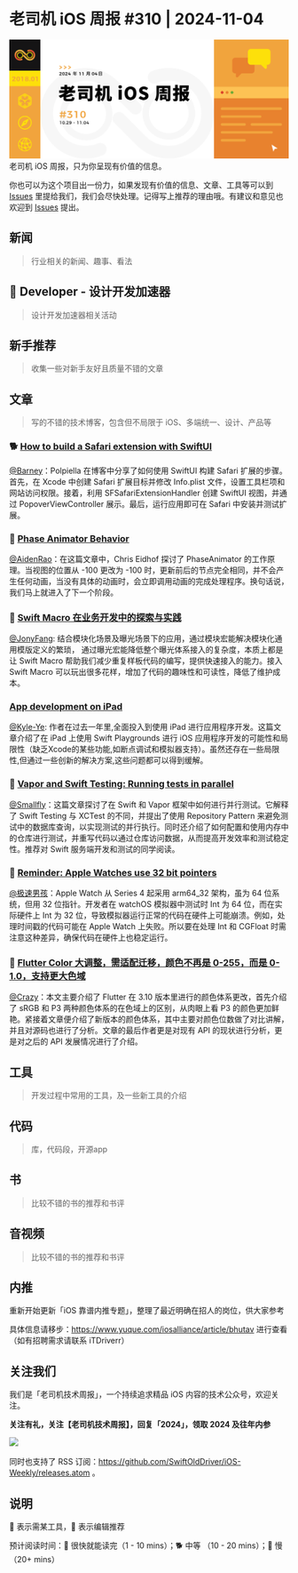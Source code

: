 # 老司机 iOS 周报 #310 | 2024-11-04

![ios-weekly](https://github.com/SwiftOldDriver/iOS-Weekly/blob/master/assets/weekly-header/310.jpg?raw=true)
老司机 iOS 周报，只为你呈现有价值的信息。

你也可以为这个项目出一份力，如果发现有价值的信息、文章、工具等可以到 [Issues](https://github.com/SwiftOldDriver/iOS-Weekly/issues) 里提给我们，我们会尽快处理。记得写上推荐的理由哦。有建议和意见也欢迎到 [Issues](https://github.com/SwiftOldDriver/iOS-Weekly/issues) 提出。

## 新闻

> 行业相关的新闻、趣事、看法

##  Developer - 设计开发加速器

> 设计开发加速器相关活动

## 新手推荐

> 收集一些对新手友好且质量不错的文章

## 文章

> 写的不错的技术博客，包含但不局限于 iOS、多端统一、设计、产品等

### 🐕 [How to build a Safari extension with SwiftUI](https://www.polpiella.dev/safari-extensions-swiftui/)

[@Barney](https://github.com/BarneyZhaoooo)：Polpiella 在博客中分享了如何使用 SwiftUI 构建 Safari 扩展的步骤。首先，在 Xcode 中创建 Safari 扩展目标并修改 Info.plist 文件，设置工具栏项和网站访问权限。接着，利用 SFSafariExtensionHandler 创建 SwiftUI 视图，并通过 PopoverViewController 展示。最后，运行应用即可在 Safari 中安装并测试扩展。

### 🐎 [Phase Animator Behavior](https://chris.eidhof.nl/post/phase-animator/)

[@AidenRao](https://weibo.com/AidenRao)：在这篇文章中，Chris Eidhof 探讨了 PhaseAnimator 的工作原理。当视图的位置从 -100 更改为 -100 时，更新前后的节点完全相同，并不会产生任何动画，当没有具体的动画时，会立即调用动画的完成处理程序。换句话说，我们马上就进入了下一个阶段。

### 🐎 [Swift Macro 在业务开发中的探索与实践](https://juejin.cn/post/7428200842229055529)

[@JonyFang](https://github.com/jonyfang): 结合模块化场景及曝光场景下的应用，通过模块宏能解决模块化通用模版定义的繁琐， 通过曝光宏能降低整个曝光体系接入的复杂度，本质上都是让 Swift Macro 帮助我们减少重复样板代码的编写，提供快速接入的能力。接入 Swift Macro 可以玩出很多花样，增加了代码的趣味性和可读性，降低了维护成本。

### [App development on iPad](https://mutatingfunc.github.io/blog/2024-10-12-app-development-on-ipad/)

[@Kyle-Ye](https://github.com/Kyle-Ye): 作者在过去一年里,全面投入到使用 iPad 进行应用程序开发。这篇文章介绍了在 iPad 上使用 Swift Playgrounds 进行 iOS 应用程序开发的可能性和局限性（缺乏Xcode的某些功能,如断点调试和模拟器支持）。虽然还存在一些局限性,但通过一些创新的解决方案,这些问题都可以得到缓解。

### 🐎 [Vapor and Swift Testing: Running tests in parallel](https://www.avanderlee.com/swift-testing/vapor-and-swift-testing-running-tests-in-parallel/)
[@Smallfly](https://github.com/iostalks)：这篇文章探讨了在 Swift 和 Vapor 框架中如何进行并行测试。它解释了 Swift Testing 与 XCTest 的不同，并提出了使用 Repository Pattern 来避免测试中的数据库查询，以实现测试的并行执行。同时还介绍了如何配置和使用内存中的仓库进行测试，并重写代码以通过仓库访问数据，从而提高开发效率和测试稳定性。推荐对 Swift 服务端开发和测试的同学阅读。

### 🐎 [Reminder: Apple Watches use 32 bit pointers](https://jeffverkoeyen.com/blog/2024/10/02/arm64_32-PSA/)
[@极速男孩](https://github.com/ztlyyznf001)：Apple Watch 从 Series 4 起采用 arm64_32 架构，虽为 64 位系统，但用 32 位指针。开发者在 watchOS 模拟器中测试时 Int 为 64 位，而在实际硬件上 Int 为 32 位，导致模拟器运行正常的代码在硬件上可能崩溃。例如，处理时间戳的代码可能在 Apple Watch 上失败。所以要在处理 Int 和 CGFloat 时需注意这种差异，确保代码在硬件上也稳定运行。

### 🐎 [Flutter Color 大调整，需适配迁移，颜色不再是 0-255，而是 0-1.0，支持更大色域](https://mp.weixin.qq.com/s/imRQnDJgHTdrcuD5rYQApg)

[@Crazy](https://github.com/jiyan135960)：本文主要介绍了 Flutter 在 3.10 版本里进行的颜色体系更改，首先介绍了 sRGB 和 P3 两种颜色体系的在色域上的区别，从肉眼上看 P3 的颜色更加鲜艳。紧接着文章便介绍了新版本的颜色体系，其中主要对颜色位数做了对比讲解，并且对源码也进行了分析。文章的最后作者更是对现有 API 的现状进行分析，更是对之后的 API 发展情况进行了介绍。

## 工具

> 开发过程中常用的工具，及一些新工具的介绍

## 代码

> 库，代码段，开源app

## 书

> 比较不错的书的推荐和书评

## 音视频

> 比较不错的书的推荐和书评

## 内推

重新开始更新「iOS 靠谱内推专题」，整理了最近明确在招人的岗位，供大家参考

具体信息请移步：https://www.yuque.com/iosalliance/article/bhutav 进行查看（如有招聘需求请联系 iTDriverr）

## 关注我们

我们是「老司机技术周报」，一个持续追求精品 iOS 内容的技术公众号，欢迎关注。

**关注有礼，关注【老司机技术周报】，回复「2024」，领取 2024 及往年内参**

![](https://github.com/SwiftOldDriver/iOS-Weekly/blob/master/assets/qrcode_for_wechat.jpg?raw=true)

同时也支持了 RSS 订阅：https://github.com/SwiftOldDriver/iOS-Weekly/releases.atom 。

## 说明

🚧 表示需某工具，🌟 表示编辑推荐

预计阅读时间：🐎 很快就能读完（1 - 10 mins）；🐕 中等 （10 - 20 mins）；🐢 慢（20+ mins）
